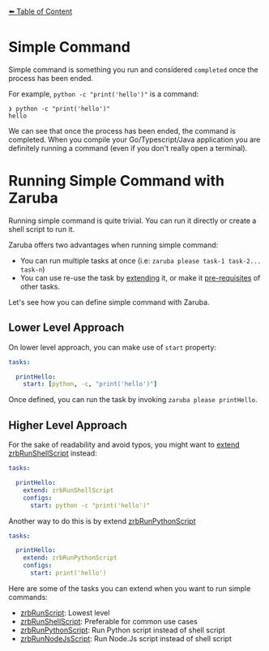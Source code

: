 [⬅️ Table of Content](../../../README.md)

# Simple Command

Simple command is something you run and considered `completed` once the process has been ended.

For example, `python -c "print('hello')"` is a command:

```
❯ python -c "print('hello')"
hello
```

We can see that once the process has been ended, the command is completed. When you compile your Go/Typescript/Java application you are definitely running a command (even if you don't really open a terminal).

# Running Simple Command with Zaruba

Running simple command is quite trivial. You can run it directly or create a shell script to run it.

Zaruba offers two advantages when running simple command:

* You can run multiple tasks at once (i.e: `zaruba please task-1 task-2... task-n`)
* You can use re-use the task by [extending](./extend-task.md) it, or make it [pre-requisites](./define-task-dependencies.md) of other tasks.

Let's see how you can define simple command with Zaruba.

## Lower Level Approach

On lower level approach, you can make use of `start` property:

```yaml
tasks:

  printHello:
    start: [python, -c, "print('hello')"]
```

Once defined, you can run the task by invoking `zaruba please printHello`.

## Higher Level Approach

For the sake of readability and avoid typos, you might want to [extend](./extend-task.md) [zrbRunShellScript](../../../core-tasks/zrbRunShellScript.md) instead:

```yaml
tasks:

  printHello:
    extend: zrbRunShellScript
    configs:
      start: python -c "print('hello')"
```

Another way to do this is by extend [zrbRunPythonScript](../../../core-tasks/zrbRunPythonScript.md)

```yaml
tasks:

  printHello:
    extend: zrbRunPythonScript
    configs:
      start: print('hello')
```

Here are some of the tasks you can extend when you want to run simple commands:

* [zrbRunScript](../../../core-tasks/zrbRunShellScript.md): Lowest level
* [zrbRunShellScript](../../../core-tasks/zrbRunShellScript.md): Preferable for common use cases
* [zrbRunPythonScript](../../../core-tasks/zrbRunPythonScript.md): Run Python script instead of shell script
* [zrbRunNodeJsScript](../../../core-tasks/zrbRunNodeJsScript.md): Run Node.Js script instead of shell script
